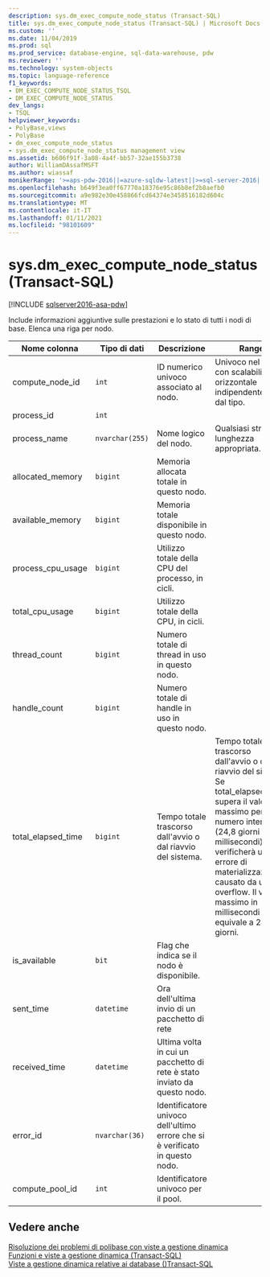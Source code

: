 ```yaml
---
description: sys.dm_exec_compute_node_status (Transact-SQL)
title: sys.dm_exec_compute_node_status (Transact-SQL) | Microsoft Docs
ms.custom: ''
ms.date: 11/04/2019
ms.prod: sql
ms.prod_service: database-engine, sql-data-warehouse, pdw
ms.reviewer: ''
ms.technology: system-objects
ms.topic: language-reference
f1_keywords:
- DM_EXEC_COMPUTE_NODE_STATUS_TSQL
- DM_EXEC_COMPUTE_NODE_STATUS
dev_langs:
- TSQL
helpviewer_keywords:
- PolyBase,views
- PolyBase
- dm_exec_compute_node_status
- sys.dm_exec_compute_node_status management view
ms.assetid: b606f91f-3a08-4a4f-bb57-32ae155b3738
author: WilliamDAssafMSFT
ms.author: wiassaf
monikerRange: '>=aps-pdw-2016||=azure-sqldw-latest||>=sql-server-2016||>=sql-server-linux-2017||=azuresqldb-mi-current'
ms.openlocfilehash: b649f3ea0ff67770a18376e95c86b8ef2b8aefb0
ms.sourcegitcommit: a9e982e30e458866fcd64374e3458516182d604c
ms.translationtype: MT
ms.contentlocale: it-IT
ms.lasthandoff: 01/11/2021
ms.locfileid: "98101609"
---
```

# <a name="sysdm_exec_compute_node_status-transact-sql"></a>sys.dm_exec_compute_node_status (Transact-SQL)
[!INCLUDE [sqlserver2016-asa-pdw](../../includes/applies-to-version/sqlserver2016-asa-pdw.md)]

  Include informazioni aggiuntive sulle prestazioni e lo stato di tutti i nodi di base. Elenca una riga per nodo.  
  
|Nome colonna|Tipo di dati|Descrizione|Range|  
|-----------------|---------------|-----------------|-----------|  
|compute_node_id|`int`|ID numerico univoco associato al nodo.|Univoco nel cluster con scalabilità orizzontale indipendentemente dal tipo.|  
|process_id|`int`|||  
|process_name|`nvarchar(255)`|Nome logico del nodo.|Qualsiasi stringa di lunghezza appropriata.|  
|allocated_memory|`bigint`|Memoria allocata totale in questo nodo.||  
|available_memory|`bigint`|Memoria totale disponibile in questo nodo.||  
|process_cpu_usage|`bigint`|Utilizzo totale della CPU del processo, in cicli.||  
|total_cpu_usage|`bigint`|Utilizzo totale della CPU, in cicli.||  
|thread_count|`bigint`|Numero totale di thread in uso in questo nodo.||  
|handle_count|`bigint`|Numero totale di handle in uso in questo nodo.||  
|total_elapsed_time|`bigint`|Tempo totale trascorso dall'avvio o dal riavvio del sistema.|Tempo totale trascorso dall'avvio o dal riavvio del sistema. Se total_elapsed_time supera il valore massimo per un numero intero (24,8 giorni in millisecondi), si verificherà un errore di materializzazione causato da un overflow. Il valore massimo in millisecondi equivale a 24,8 giorni.|  
|is_available|`bit`|Flag che indica se il nodo è disponibile.||  
|sent_time|`datetime`|Ora dell'ultima invio di un pacchetto di rete||  
|received_time|`datetime`|Ultima volta in cui un pacchetto di rete è stato inviato da questo nodo.||  
|error_id|`nvarchar(36)`|Identificatore univoco dell'ultimo errore che si è verificato in questo nodo.||
|compute_pool_id|`int`|Identificatore univoco per il pool.|

## <a name="see-also"></a>Vedere anche  
 [Risoluzione dei problemi di polibase con viste a gestione dinamica](/previous-versions/sql/sql-server-2016/mt146389(v=sql.130))   
 [Funzioni e viste a gestione dinamica &#40;Transact-SQL&#41;](~/relational-databases/system-dynamic-management-views/system-dynamic-management-views.md)   
 [Viste a gestione dinamica relative ai database &#40;&#41;Transact-SQL ](../../relational-databases/system-dynamic-management-views/database-related-dynamic-management-views-transact-sql.md)  
  
